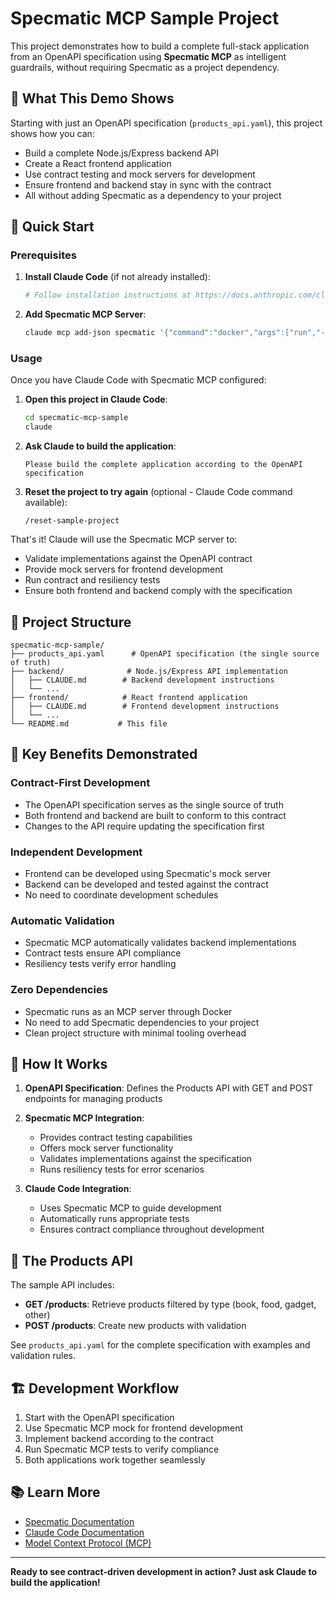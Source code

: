 # Specmatic MCP Sample Project

This project demonstrates how to build a complete full-stack application from an OpenAPI specification using **Specmatic MCP** as intelligent guardrails, without requiring Specmatic as a project dependency.

## 🎯 What This Demo Shows

Starting with just an OpenAPI specification (`products_api.yaml`), this project shows how you can:

- Build a complete Node.js/Express backend API
- Create a React frontend application  
- Use contract testing and mock servers for development
- Ensure frontend and backend stay in sync with the contract
- All without adding Specmatic as a dependency to your project

## 🚀 Quick Start

### Prerequisites

1. **Install Claude Code** (if not already installed):
   ```bash
   # Follow installation instructions at https://docs.anthropic.com/claude/docs/claude-code
   ```

2. **Add Specmatic MCP Server**:
   ```bash
   claude mcp add-json specmatic '{"command":"docker","args":["run","--rm","-i","--network=host","-v","/Users/harikrishnan/projects/agilefaqs/ContractTesting/MCP/specmatic-mcp-sample:/app/reports","specmatic-mcp"],"env":{}}'
   ```

### Usage

Once you have Claude Code with Specmatic MCP configured:

1. **Open this project in Claude Code**:
   ```bash
   cd specmatic-mcp-sample
   claude
   ```

2. **Ask Claude to build the application**:
   ```
   Please build the complete application according to the OpenAPI specification
   ```

3. **Reset the project to try again** (optional - Claude Code command available):
   ```
   /reset-sample-project
   ```

That's it! Claude will use the Specmatic MCP server to:
- Validate implementations against the OpenAPI contract
- Provide mock servers for frontend development
- Run contract and resiliency tests
- Ensure both frontend and backend comply with the specification

## 📁 Project Structure

```
specmatic-mcp-sample/
├── products_api.yaml      # OpenAPI specification (the single source of truth)
├── backend/              # Node.js/Express API implementation
│   ├── CLAUDE.md        # Backend development instructions
│   └── ...
├── frontend/            # React frontend application  
│   ├── CLAUDE.md        # Frontend development instructions
│   └── ...
└── README.md           # This file
```

## 🎯 Key Benefits Demonstrated

### Contract-First Development
- The OpenAPI specification serves as the single source of truth
- Both frontend and backend are built to conform to this contract
- Changes to the API require updating the specification first

### Independent Development
- Frontend can be developed using Specmatic's mock server
- Backend can be developed and tested against the contract
- No need to coordinate development schedules

### Automatic Validation
- Specmatic MCP automatically validates backend implementations
- Contract tests ensure API compliance
- Resiliency tests verify error handling

### Zero Dependencies
- Specmatic runs as an MCP server through Docker
- No need to add Specmatic dependencies to your project
- Clean project structure with minimal tooling overhead

## 🔧 How It Works

1. **OpenAPI Specification**: Defines the Products API with GET and POST endpoints for managing products

2. **Specmatic MCP Integration**: 
   - Provides contract testing capabilities
   - Offers mock server functionality  
   - Validates implementations against the specification
   - Runs resiliency tests for error scenarios

3. **Claude Code Integration**:
   - Uses Specmatic MCP to guide development
   - Automatically runs appropriate tests
   - Ensures contract compliance throughout development

## 🎨 The Products API

The sample API includes:
- **GET /products**: Retrieve products filtered by type (book, food, gadget, other)
- **POST /products**: Create new products with validation

See `products_api.yaml` for the complete specification with examples and validation rules.

## 🏗️ Development Workflow

1. Start with the OpenAPI specification
2. Use Specmatic MCP mock for frontend development  
3. Implement backend according to the contract
4. Run Specmatic MCP tests to verify compliance
5. Both applications work together seamlessly

## 📚 Learn More

- [Specmatic Documentation](https://specmatic.io/)
- [Claude Code Documentation](https://docs.anthropic.com/claude/docs/claude-code)
- [Model Context Protocol (MCP)](https://modelcontextprotocol.io/)

---

**Ready to see contract-driven development in action? Just ask Claude to build the application!**